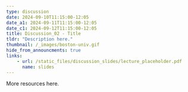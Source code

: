 ```yaml
---
type: discussion
date: 2024-09-10T11:15:00-12:05
date_a1: 2024-09-11T11:15:00-12:05
date_c1: 2024-09-12T11:15:00-12:05
title: Discussion_02 - Title
tldr: "Description here."
thumbnail: /_images/boston-univ.gif
hide_from_announcments: true
links: 
    - url: /static_files/discussion_slides/lecture_placeholder.pdf
      name: slides
---
```


More resources here.
